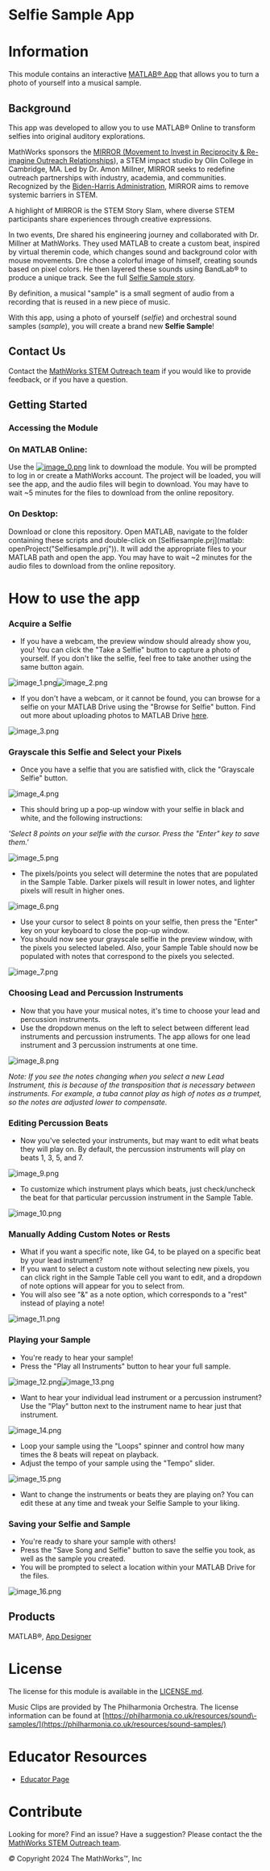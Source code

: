 
# Selfie Sample App
# Information

This module contains an interactive [MATLAB® App](https://www.mathworks.com/help/matlab/app-designer.html) that allows you to turn a photo of yourself into a musical sample.


## Background

This app was developed to allow you to use MATLAB® Online to transform selfies into original auditory explorations.


MathWorks sponsors the [MIRROR (Movement to Invest in Reciprocity & Re\-imagine Outreach Relationships](https://www.olin.edu/MIRROR)), a STEM impact studio by Olin College in Cambridge, MA. Led by Dr. Amon Millner, MIRROR seeks to redefine outreach partnerships with industry, academia, and communities. Recognized by the [Biden\-Harris Administration](https://www.whitehouse.gov/ostp/news-updates/2022/12/12/fact-sheet-biden-harris-administration-announces-bold-multi-sector-actions-to-eliminate-systemic-barriers-in-stemm/), MIRROR aims to remove systemic barriers in STEM.


A highlight of MIRROR is the STEM Story Slam, where diverse STEM participants share experiences through creative expressions.


In two events, Dre shared his engineering journey and collaborated with Dr. Millner at MathWorks. They used MATLAB to create a custom beat, inspired by virtual theremin code, which changes sound and background color with mouse movements. Dre chose a colorful image of himself, creating sounds based on pixel colors. He then layered these sounds using BandLab® to produce a unique track. See the full [Selfie Sample story](https://github.com/olincollege/selfie-sample). 


By definition, a musical "sample" is a small segment of audio from a recording that is reused in a new piece of music.


With this app, using a photo of yourself (*selfie*) and orchestral sound samples (*sample*), you will create a brand new **Selfie Sample**!

## Contact Us

Contact the [MathWorks STEM Outreach team](mailto:stemoutreach@groups.mathworks.com) if you would like to provide feedback, or if you have a question.


## Getting Started
### Accessing the Module
### **On MATLAB Online:**

Use the [![image_0.png](Images/image_0.png)](https://matlab.mathworks.com/open/github/v1?repo=nrobertsMW/selfie-sample&project=Selfiesample.prj&file=Selfie_Sample.mlapp) link to download the module. You will be prompted to log in or create a MathWorks account. The project will be loaded, you will see the app, and the audio files will begin to download. You may have to wait ~5 minutes for the files to download from the online repository.

### **On Desktop:**

Download or clone this repository. Open MATLAB, navigate to the folder containing these scripts and double\-click on [Selfiesample.prj](matlab: openProject("Selfiesample.prj")). It will add the appropriate files to your MATLAB path and open the app. You may have to wait ~2 minutes for the audio files to download from the online repository.

# How to use the app
### Acquire a Selfie
-  If you have a webcam, the preview window should already show you, you! You can click the "Take a Selfie" button to capture a photo of yourself. If you don't like the selfie, feel free to take another using the same button again. 

![image_1.png](Images/image_1.png)![image_2.png](Images/image_2.png)

-  If you don't have a webcam, or it cannot be found, you can browse for a selfie on your MATLAB Drive using the "Browse for Selfie" button. Find out more about uploading photos to MATLAB Drive [here](https://www.mathworks.com/help/matlab/matlab_env/access-files-in-matlab-online.html).  

![image_3.png](Images/image_3.png)

### Grayscale this Selfie and Select your Pixels
-  Once you have a selfie that you are satisfied with, click the "Grayscale Selfie" button. 

![image_4.png](Images/image_4.png)

-  This should bring up a pop\-up window with your selfie in black and white, and the following instructions: 

 *'Select 8 points on your selfie with the cursor. Press the "Enter" key to save them.'* 


![image_5.png](Images/image_5.png)

-  The pixels/points you select will determine the notes that are populated in the Sample Table. Darker pixels will result in lower notes, and lighter pixels will result in higher ones. 

![image_6.png](Images/image_6.png)

-  Use your cursor to select 8 points on your selfie, then press the "Enter" key on your keyboard to close the pop\-up window. 
-  You should now see your grayscale selfie in the preview window, with the pixels you selected labeled. Also, your Sample Table should now be populated with notes that correspond to the pixels you selected. 

![image_7.png](Images/image_7.png)

### Choosing Lead and Percussion Instruments
-  Now that you have your musical notes, it's time to choose your lead and percussion instruments. 
-  Use the dropdown menus on the left to select between different lead instruments and percussion instruments. The app allows for one lead instrument and 3 percussion instruments at one time. 

![image_8.png](Images/image_8.png)


*Note: If you see the notes changing when you select a new Lead Instrument, this is because of the transposition that is necessary between instruments. For example, a tuba cannot play as high of notes as a trumpet, so the notes are adjusted lower to compensate.*

### Editing Percussion Beats
-  Now you've selected your instruments, but may want to edit what beats they will play on. By default, the percussion instruments will play on beats 1, 3, 5, and 7.  

![image_9.png](Images/image_9.png)

-  To customize which instrument plays which beats, just check/uncheck the beat for that particular percussion instrument in the Sample Table. 

![image_10.png](Images/image_10.png)

### Manually Adding Custom Notes or Rests
-  What if you want a specific note, like G4, to be played on a specific beat by your lead instrument? 
-  If you want to select a custom note without selecting new pixels, you can click right in the Sample Table cell you want to edit, and a dropdown of note options will appear for you to select from.  
-  You will also see "&" as a note option, which corresponds to a "rest" instead of playing a note! 

![image_11.png](Images/image_11.png)

### Playing your Sample
-  You're ready to hear your sample! 
-  Press the "Play all Instruments" button to hear your full sample. 

![image_12.png](Images/image_12.png)![image_13.png](Images/image_13.png)

-  Want to hear your individual lead instrument or a percussion instrument? Use the "Play" button next to the instrument name to hear just that instrument. 

![image_14.png](Images/image_14.png)

-  Loop your sample using the "Loops" spinner and control how many times the 8 beats will repeat on playback. 
-  Adjust the tempo of your sample using the "Tempo" slider. 

![image_15.png](Images/image_15.png)

-  Want to change the instruments or beats they are playing on? You can edit these at any time and tweak your Selfie Sample to your liking. 
### Saving your Selfie and Sample
-  You're ready to share your sample with others! 
-  Press the "Save Song and Selfie" button to save the selfie you took, as well as the sample you created. 
-  You will be prompted to select a location within your MATLAB Drive for the files. 

![image_16.png](Images/image_16.png)


## Products

MATLAB®, [App Designer](https://www.mathworks.com/help/matlab/app-designer.html)

# License

The license for this module is available in the [LICENSE.md](https://github.com/MathWorks-Teaching-Resources/REPO_NAME/blob/release/LICENSE.md).


Music Clips are provided by The Philharmonia Orchestra. The license information can be found at [https://philharmonia.co.uk/resources/sound\-samples/](https://philharmonia.co.uk/resources/sound-samples/)

# Educator Resources
-  [Educator Page](https://www.mathworks.com/academia/educators.html) 

# Contribute 

Looking for more? Find an issue? Have a suggestion? Please contact the the [MathWorks STEM Outreach team](mailto:stemoutreach@groups.mathworks.com).


 *©* Copyright 2024 The MathWorks™, Inc


